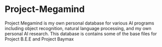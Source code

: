 # Project-Megamind
Project Megamind is my own personal database for various AI programs including object recognition, natural language processing, and my own personal AI research. This database is contains some of the base files for Project B.E.E and Project Baymax
